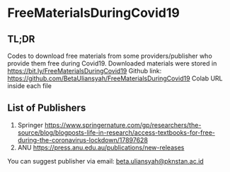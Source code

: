 # FreeMaterialsDuringCovid19
## TL;DR
Codes to download free materials from some providers/publisher who provide them free during Covid19. 
Downloaded materials were stored in https://bit.ly/FreeMaterialsDuringCovid19
Github link: https://github.com/BetaUliansyah/FreeMaterialsDuringCovid19
Colab URL inside each file

## List of Publishers
1. Springer https://www.springernature.com/gp/researchers/the-source/blog/blogposts-life-in-research/access-textbooks-for-free-during-the-coronavirus-lockdown/17897628
2. ANU https://press.anu.edu.au/publications/new-releases

You can suggest publisher via email: beta.uliansyah@pknstan.ac.id
